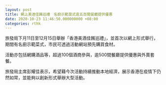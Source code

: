 ```yaml
---
layout: post
title: 網上美酒佳餚巡禮　名廚示範菜式逾五百間餐廳提供優惠
date: 2020-10-23 11:46:50.000000000 +08:00
categories: rthk
---
```


旅發局下月11日至12月15日舉辦「香港美酒佳餚巡禮」，並首次以網上形式舉行，期間有名廚示範菜式，市民可透過活動網站預先購買食材。

活動亦包括網購酒品等，超過100個酒商參與，逾500間餐廳提供優惠與外賣套餐。

旅發局主席彭耀佳表示，希望藉今次活動持續推動本地經濟，展示香港在疫情下仍然如常，並能夠以創新形式舉辦大型活動。
